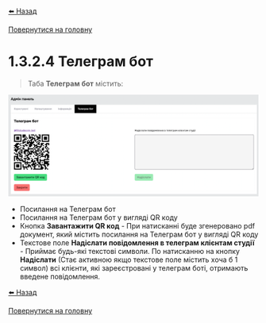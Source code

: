 <a href="javascript:void(0)" onclick="history.back()">⬅️ Назад</a>

[Повернутися на головну](/)

# 1.3.2.4 Телеграм бот

> Таба **Телеграм бот** містить:

![](../_media/admin-panel-telegram.png ':no-zoom')

- Посилання на Телеграм бот
- Посилання на Телеграм бот у вигляді QR коду
- Кнопка **Завантажити QR код** - При натисканні буде згенеровано pdf документ, який містить посилання на Телеграм бот у вигляді QR коду
- Текстове поле **Надіслати повідомлення в телеграм клієнтам студії** - Приймає будь-які текстові символи. По натисканню на кнопку **Надіслати** (Стає активною якщо текстове поле містить хоча б 1 символ) всі клієнти, які зареєстровані у телеграм боті, отримають введене повідомлення.


<a href="javascript:void(0)" onclick="history.back()">⬅️ Назад</a>

[Повернутися на головну](/)

